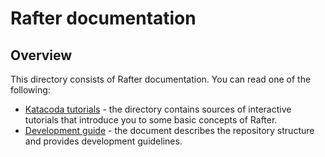 # Rafter documentation

## Overview

This directory consists of Rafter documentation. You can read one of the following:

- [Katacoda tutorials](/katacoda-tutorials) - the directory contains sources of interactive tutorials that introduce you to some basic concepts of Rafter.
- [Development guide](/development-guide.md) - the document describes the repository structure and provides development guidelines.
